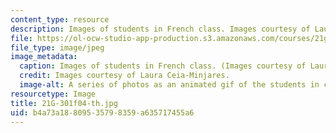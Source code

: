 ```yaml
---
content_type: resource
description: Images of students in French class. Images courtesy of Laura Ceia-Minjares.
file: https://ol-ocw-studio-app-production.s3.amazonaws.com/courses/21g-301-french-i-fall-2004/b4a73a18809535798359a635717455a6_21G-301f04-th.jpg
file_type: image/jpeg
image_metadata:
  caption: Images of students in French class. (Images courtesy of Laura Ceia-Minjares.)
  credit: Images courtesy of Laura Ceia-Minjares.
  image-alt: A series of photos as an animated gif of the students in class.
resourcetype: Image
title: 21G-301f04-th.jpg
uid: b4a73a18-8095-3579-8359-a635717455a6
---
```

